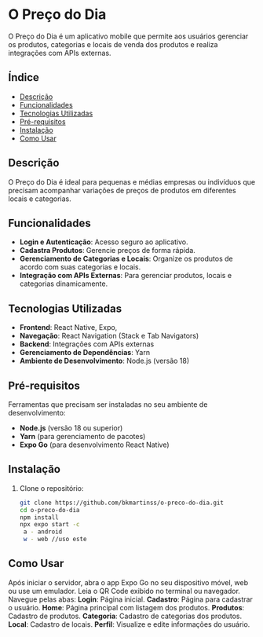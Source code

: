 # O Preço do Dia
O Preço do Dia é um aplicativo mobile que permite aos usuários gerenciar os produtos, categorias e locais de venda dos produtos e realiza integrações com APIs externas.

## Índice
- [Descrição](#descrição)
- [Funcionalidades](#funcionalidades)
- [Tecnologias Utilizadas](#tecnologias-utilizadas)
- [Pré-requisitos](#pré-requisitos)
- [Instalação](#instalação)
- [Como Usar](#como-usar)

## Descrição
O Preço do Dia é ideal para pequenas e médias empresas ou indivíduos que precisam acompanhar variações de preços de produtos em diferentes locais e categorias.

## Funcionalidades
- **Login e Autenticação**: Acesso seguro ao aplicativo.
- **Cadastra Produtos**: Gerencie preços de forma rápida.
- **Gerenciamento de Categorias e Locais**: Organize os produtos de acordo com suas categorias e locais.
- **Integração com APIs Externas**: Para gerenciar produtos, locais e categorias dinamicamente.

## Tecnologias Utilizadas
- **Frontend**: React Native, Expo,
- **Navegação**: React Navigation (Stack e Tab Navigators)
- **Backend**: Integrações com APIs externas
- **Gerenciamento de Dependências**: Yarn
- **Ambiente de Desenvolvimento**: Node.js (versão 18)

## Pré-requisitos
Ferramentas que precisam ser instaladas no seu ambiente de desenvolvimento:
- **Node.js** (versão 18 ou superior)
- **Yarn** (para gerenciamento de pacotes)
- **Expo Go** (para desenvolvimento React Native)

## Instalação
1. Clone o repositório:
   ```bash
   git clone https://github.com/bkmartinss/o-preco-do-dia.git
   cd o-preco-do-dia
   npm install
   npx expo start -c
    a - android
    w - web //uso este

## Como Usar
Após iniciar o servidor, abra o app Expo Go no seu dispositivo móvel, web ou use um emulador.
Leia o QR Code exibido no terminal ou navegador.
Navegue pelas abas:
**Login**: Página inicial.
**Cadastro**: Página para cadastrar o usuário.
**Home**: Página principal com listagem dos produtos.
**Produtos**: Cadastro de produtos.
**Categoria**: Cadastro de categorias dos produtos.
**Local**: Cadastro de locais.
**Perfil**: Visualize e edite informações do usuário.

